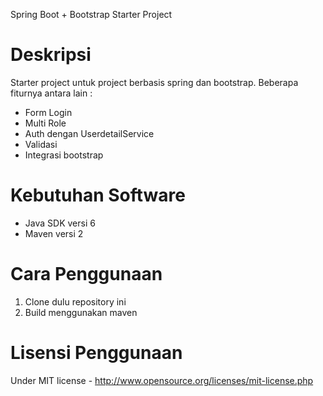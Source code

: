 Spring Boot + Bootstrap Starter Project

Deskripsi
=========
Starter project untuk project berbasis spring dan bootstrap.
Beberapa fiturnya antara lain : 

*  Form Login
*  Multi Role 
*  Auth dengan UserdetailService
*  Validasi
*  Integrasi bootstrap

Kebutuhan Software
==================
*  Java SDK versi 6
*  Maven versi 2

Cara Penggunaan
===============
1. Clone dulu repository ini
2. Build menggunakan maven

Lisensi Penggunaan
==================
Under MIT license - http://www.opensource.org/licenses/mit-license.php

